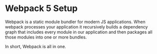# Webpack 5 Setup

Webpack is a static module bundler for modern JS applications. When webpack processes your application it recursively builds a dependency graph that includes every module in our application and then packages all those modules into one or more bundles.

In short, Webpack is all in one.
